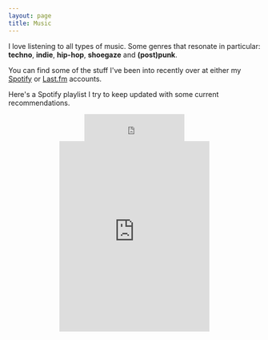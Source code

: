 ```yaml
---
layout: page
title: Music
---
```


I love listening to all types of music. Some genres that resonate in particular: **techno**, **indie**, **hip-hop**, **shoegaze** and **(post)punk**.

You can find some of the stuff I've been into recently over at either my [Spotify](https://open.spotify.com/user/1246063368) or [Last.fm](https://www.last.fm/user/jonathanthomas3) accounts. 

Here's a Spotify playlist I try to keep updated with some current recommendations.

<center> 
	<iframe src="https://embed.spotify.com/follow/1/?uri=spotify:user:1246063368&size=detail&theme=light" width="200" height="54" scrolling="no" frameborder="0" style="border:none; overflow:hidden;" allowtransparency="true"></iframe>
</center>	
<center>
	<iframe src="https://open.spotify.com/embed?uri=spotify:user:1246063368:playlist:4FPHzxa21voxAQeTiHGVuz&theme=white" width="300" height="380" frameborder="0" allowtransparency="true"></iframe>
</center>
